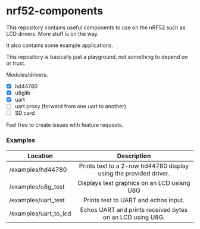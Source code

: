 # nrf52-components

This repository contains useful components to use on the nRF52 such as LCD drivers. More stuff is on the way.

It also contains some example applications.

This repository is basically just a playground, not something to depend on or trust.

Modules/drivers:
- [x] hd44780
- [x] u8glib
- [x] uart
- [ ] uart proxy (forward from one uart to another)
- [ ] SD card

Feel free to create issues with feature requests.



### Examples

  | Location                   | Description  |
  | -------------------------- |:------------:|
  | /examples/hd44780          | Prints text to a 2-row hd44780 display using the provided driver. |
  | /examples/u8g_test         | Displays test graphics on an LCD usisng U8G |
  | /examples/uart_test        | Prints text to UART and echos input. |
  | /examples/uart_to_lcd      | Echos UART and prints received bytes on an LCD using U8G. |

